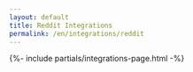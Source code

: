 ```yaml
---
layout: default
title: Reddit Integrations
permalink: /en/integrations/reddit
---
```



{%- include partials/integrations-page.html -%}

